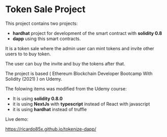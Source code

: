 # Token Sale Project

This project contains two projects:
 - **hardhat** project for development of the smart contract with **solidity 0.8**
 - **dapp** using this smart contracts.

It is a token sale where the admin user can mint tokens and invite other users to to buy token. 

The user can buy the invite and buy the tokens after that.

The project is based ( Ethereum Blockchain Developer Bootcamp With Solidity (2021) ) on Udemy.

The folowing items was modified from the Udemy course:
 - It is using **solidity 0.8.0**
 - it is using **NextJs** with **typescript** instead of React with javascript
 - it is using **hardhat** instead of truffle

Live demo:

https://ricardo85x.github.io/tokenize-dapp/



